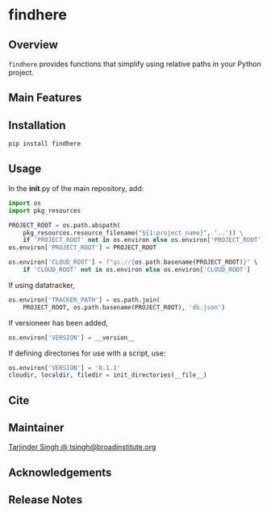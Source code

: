 # findhere

## Overview

`findhere` provides functions that simplify using relative paths in your Python project.

## Main Features

## Installation

```python
pip install findhere
```

## Usage

In the __init__.py of the main repository, add:

```python
import os
import pkg_resources

PROJECT_ROOT = os.path.abspath(
    pkg_resources.resource_filename("${1:project_name}", '..')) \
    if 'PROJECT_ROOT' not in os.environ else os.environ['PROJECT_ROOT']
os.environ['PROJECT_ROOT'] = PROJECT_ROOT

os.environ['CLOUD_ROOT'] = f"gs://{os.path.basename(PROJECT_ROOT)}" \
    if 'CLOUD_ROOT' not in os.environ else os.environ['CLOUD_ROOT']
```

If using datatracker,

```python
os.environ['TRACKER_PATH'] = os.path.join(
    PROJECT_ROOT, os.path.basename(PROJECT_ROOT), 'db.json')
```

If versioneer has been added,

```python
os.environ['VERSION'] = __version__
```

If defining directories for use with a script, use:

```python
os.environ['VERSION'] = '0.1.1'
cloudir, localdir, filedir = init_directories(__file__)
```

## Cite

## Maintainer

[Tarjinder Singh @ tsingh@broadinstitute.org](tsingh@broadinstitute.org)

## Acknowledgements

## Release Notes
